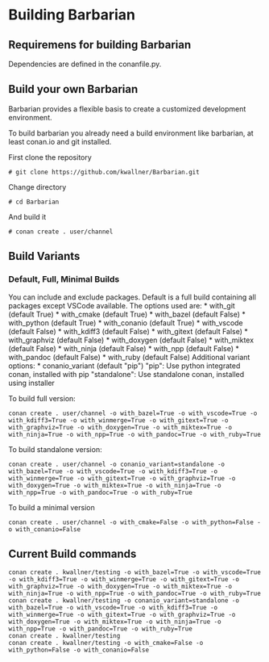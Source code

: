 # Building Barbarian

## Requiremens for building Barbarian

Dependencies are defined in the conanfile.py.

## Build your own Barbarian

Barbarian provides a flexible basis to create a customized development environment.

To build barbarian you already need a build environment like barbarian, at least conan.io and git installed.

First clone the repository
```
# git clone https://github.com/kwallner/Barbarian.git
```

Change directory
```
# cd Barbarian
```

And build it
```
# conan create . user/channel
```

## Build Variants

### Default, Full, Minimal Builds

You can include and exclude packages. Default is a full build containing all packages except VSCode available.
The options used are:
    * with_git (default True)
    * with_cmake (default True)
    * with_bazel (default False)
    * with_python (default True)
    * with_conanio (default True)
    * with_vscode (default False)
    * with_kdiff3 (default False)
    * with_gitext (default False)
    * with_graphviz (default False)
    * with_doxygen (default False)
    * with_miktex (default False)
    * with_ninja (default False)
    * with_npp (default False)
    * with_pandoc (default False)
    * with_ruby (default False)
Additional variant options:
    * conanio_variant (default "pip")
      "pip": Use python integrated conan, installed with pip
      "standalone": Use standalone conan, installed using installer
    
To build full version:
```
conan create . user/channel -o with_bazel=True -o with_vscode=True -o with_kdiff3=True -o with_winmerge=True -o with_gitext=True -o with_graphviz=True -o with_doxygen=True -o with_miktex=True -o with_ninja=True -o with_npp=True -o with_pandoc=True -o with_ruby=True
```

To build standalone version:
```
conan create . user/channel -o conanio_variant=standalone -o with_bazel=True -o with_vscode=True -o with_kdiff3=True -o with_winmerge=True -o with_gitext=True -o with_graphviz=True -o with_doxygen=True -o with_miktex=True -o with_ninja=True -o with_npp=True -o with_pandoc=True -o with_ruby=True
```

To build a minimal version
```
conan create . user/channel -o with_cmake=False -o with_python=False -o with_conanio=False
```

## Current Build commands

```
conan create . kwallner/testing -o with_bazel=True -o with_vscode=True -o with_kdiff3=True -o with_winmerge=True -o with_gitext=True -o with_graphviz=True -o with_doxygen=True -o with_miktex=True -o with_ninja=True -o with_npp=True -o with_pandoc=True -o with_ruby=True
conan create . kwallner/testing -o conanio_variant=standalone -o with_bazel=True -o with_vscode=True -o with_kdiff3=True -o with_winmerge=True -o with_gitext=True -o with_graphviz=True -o with_doxygen=True -o with_miktex=True -o with_ninja=True -o with_npp=True -o with_pandoc=True -o with_ruby=True
conan create . kwallner/testing 
conan create . kwallner/testing -o with_cmake=False -o with_python=False -o with_conanio=False
```